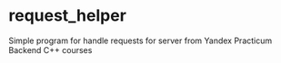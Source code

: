# request_helper
Simple program for handle requests for server from Yandex Practicum Backend C++ courses
